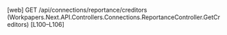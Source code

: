 [web] GET /api/connections/reportance/creditors  (Workpapers.Next.API.Controllers.Connections.ReportanceController.GetCreditors)  [L100–L106]

